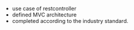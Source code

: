 - use case of restcontroller
- defined MVC architecture
- completed according to the industry standard.
